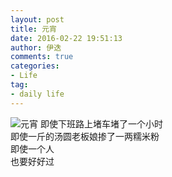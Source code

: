 ```yaml
---
layout: post
title: 元宵
date: 2016-02-22 19:51:13
author: 伊迭
comments: true
categories: 
- Life
tag:
- daily life
---
```


![元宵](http://blogfile.qiniudn.com/%40%2Fiyidie%2Fimg%2F2016022201.jpg)
即使下班路上堵车堵了一个小时  
即使一斤的汤圆老板娘掺了一两糯米粉  
即使一个人  
也要好好过